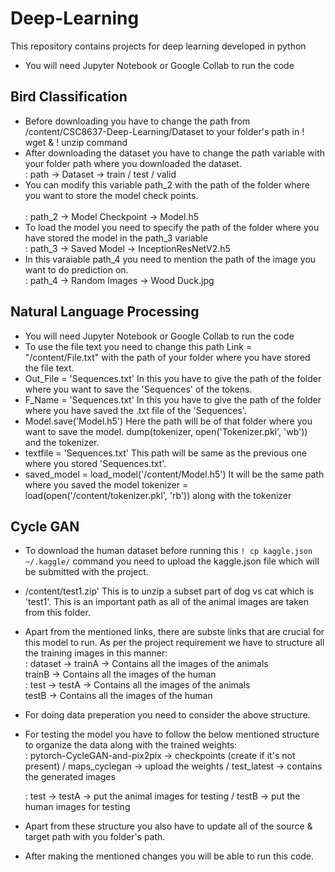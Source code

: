 # Deep-Learning
This repository contains projects for deep learning developed in python

* You will need Jupyter Notebook or Google Collab to run the code

## Bird Classification <br>
* Before downloading you have to change the path from /content/CSC8637-Deep-Learning/Dataset to your folder's path in ! wget & ! unzip command <br>
* After downloading the dataset you have to change the path variable with your folder path where you downloaded the dataset. <br>
    : path -> Dataset -> train / test / valid 
* You can modify this variable path_2 with the path of the folder where you want to store the model check points. <br><br>
    : path_2 -> Model Checkpoint -> Model.h5 <br>
* To load the model you need to specify the path of the folder where you have stored the model in the path_3 variable <br>
    : path_3 -> Saved Model -> InceptionResNetV2.h5 <br>
* In this varaiable path_4 you need to mention the path of the image you want to do prediction on. <br>
    : path_4 -> Random Images -> Wood Duck.jpg <br>
    
## Natural Language Processing <br>
 * You will need Jupyter Notebook or Google Collab to run the code <br>
 * To use the file text you need to change this path Link = "/content/File.txt" with the path of your folder where you have stored the file text. <br>
 * Out_File = 'Sequences.txt' In this you have to give the path of the folder where you want to save the 'Sequences' of the tokens. <br>
 * F_Name = 'Sequences.txt' In this you have to give the path of the folder where you have saved the .txt file of the 'Sequences'. <br>
 * Model.save('Model.h5') Here the path will be of that folder where you want to save the model. dump(tokenizer, open('Tokenizer.pkl', 'wb')) and the tokenizer. <br>
 * textfile = 'Sequences.txt' This path will be same as the previous one where you stored 'Sequences.txt'. <br>
 * saved_model = load_model('/content/Model.h5') It will be the same path where you saved the model tokenizer = load(open('/content/tokenizer.pkl', 'rb')) along with      the tokenizer <br>
 
 ## Cycle GAN <br>
 * To download the human dataset before running this `! cp kaggle.json ~/.kaggle/` command you need to upload the kaggle.json file which will be submitted with the         project. <br>
 * /content/test1.zip' This is to unzip a subset part of dog vs cat which is 'test1'. This is an important path as all of the animal images are taken from this folder.    <br> 
 * Apart from the mentioned links, there are subste links that are crucial for this model to run. As per the project requirement we have to structure all the training    images in this manner: <br> 
  : dataset -> trainA -> Contains all the images of the animals <br>
               trainB -> Contains all the images of the human <br>
  : test -> testA -> Contains all the images of the animals  <br>
             testB -> Contains all the images of the human <br>
 * For doing data preperation you need to consider the above structure. <br>
 * For testing the model you have to follow the below mentioned structure to organize the data along with the trained weights: <br>
    : pytorch-CycleGAN-and-pix2pix -> checkpoints (create if it's not present) / maps_cyclegan -> upload the weights / test_latest -> contains the generated images 

    : test -> testA -> put the animal images for testing / testB -> put the human images for testing <br>
 * Apart from these structure you also have to update all of the source & target path with you folder's path. <br>

 * After making the mentioned changes you will be able to run this code. <br>
 
